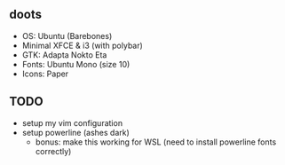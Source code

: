 ## doots
- OS: Ubuntu (Barebones)
- Minimal XFCE & i3 (with polybar)
- GTK: Adapta Nokto Eta
- Fonts: Ubuntu Mono (size 10)
- Icons: Paper

## TODO
- setup my vim configuration
- setup powerline (ashes dark)
  - bonus: make this working for WSL (need to install powerline fonts correctly)

